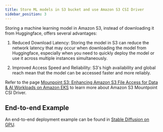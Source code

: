 ```yaml
---
title: Store ML models in S3 bucket and use Amazon S3 CSI Driver
sidebar_position: 3
---
```


Storing a machine learning model in Amazon S3, instead of downloading it from Huggingface, offers several advantages:

1. Reduced Download Latency: Storing the model in S3 can reduce the network latency that may occur when downloading the model from Huggingface, especially when you need to quickly deploy the model or use it across multiple instances simultaneously.

2. Improved Access Speed and Reliability: S3's high availability and global reach mean that the model can be accessed faster and more reliably.

Refer to the page [Mounpoint S3: Enhancing Amazon S3 File Access for Data & AI Workloads on Amazon EKS](../resources/mountpoint-s3) to learn more about Amazon S3 Mountpoint CSI Driver.

## End-to-end Example

An end-to-end deployment example can be found in [Stable Diffusion on GPU](../gen-ai/inference/GPUs/stablediffusion-gpus).
